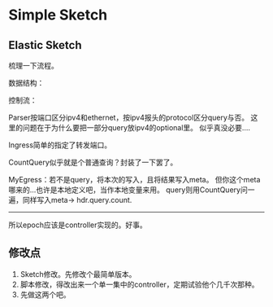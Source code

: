 # Simple Sketch

## Elastic Sketch

梳理一下流程。

数据结构：

控制流：

Parser按端口区分ipv4和ethernet，按ipv4报头的protocol区分query与否。
这里的问题在于为什么要把一部分query放ipv4的optional里。
似乎真没必要....

Ingress简单的指定了转发端口。

CountQuery似乎就是个普通查询？封装了一下罢了。

MyEgress：若不是query，将本次的写入，且将结果写入meta。
但你这个meta哪来的...也许是本地定义吧，当作本地变量来用。
query则用CountQuery问一遍，同样写入meta-> hdr.query.count.

----

所以epoch应该是controller实现的。好事。

## 修改点

1. Sketch修改。先修改个最简单版本。
2. 脚本修改，得改出来一个单一集中的controller，定期试验他个几千次那种。
3. 先做这两个吧。